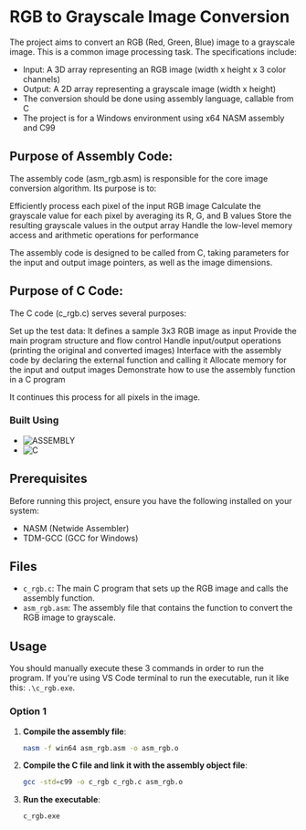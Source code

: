 # RGB to Grayscale Image Conversion

The project aims to convert an RGB (Red, Green, Blue) image to a grayscale image. This is a common image processing task. The specifications include:

- Input: A 3D array representing an RGB image (width x height x 3 color channels)
- Output: A 2D array representing a grayscale image (width x height)
- The conversion should be done using assembly language, callable from C
- The project is for a Windows environment using x64 NASM assembly and C99

## Purpose of Assembly Code:
The assembly code (asm_rgb.asm) is responsible for the core image conversion algorithm. Its purpose is to:

Efficiently process each pixel of the input RGB image
Calculate the grayscale value for each pixel by averaging its R, G, and B values
Store the resulting grayscale values in the output array
Handle the low-level memory access and arithmetic operations for performance

The assembly code is designed to be called from C, taking parameters for the input and output image pointers, as well as the image dimensions.
## Purpose of C Code:
The C code (c_rgb.c) serves several purposes:

Set up the test data: It defines a sample 3x3 RGB image as input
Provide the main program structure and flow control
Handle input/output operations (printing the original and converted images)
Interface with the assembly code by declaring the external function and calling it
Allocate memory for the input and output images
Demonstrate how to use the assembly function in a C program


It continues this process for all pixels in the image.

### Built Using
* ![ASSEMBLY](https://img.shields.io/badge/_-ASM-6E4C13.svg?style=for-the-badge)
* ![C](https://img.shields.io/badge/_-C-555555.svg?style=for-the-badge)

## Prerequisites

Before running this project, ensure you have the following installed on your system:
- NASM (Netwide Assembler)
- TDM-GCC (GCC for Windows)

## Files

- `c_rgb.c`: The main C program that sets up the RGB image and calls the assembly function.
- `asm_rgb.asm`: The assembly file that contains the function to convert the RGB image to grayscale.

## Usage
You should manually execute these 3 commands in order to run the program. If you're using VS Code terminal to run the executable, run it like this: `.\c_rgb.exe`.

### Option 1
1. **Compile the assembly file**:
    ```bash
    nasm -f win64 asm_rgb.asm -o asm_rgb.o
    ```

2. **Compile the C file and link it with the assembly object file**:
    ```bash
    gcc -std=c99 -o c_rgb c_rgb.c asm_rgb.o
    ```

3. **Run the executable**:
    ```bash
    c_rgb.exe
    ```
